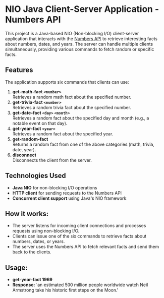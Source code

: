 # NIO Java Client-Server Application - Numbers API

This project is a Java-based NIO (Non-blocking I/O) client-server application that interacts with the [Numbers API](http://numbersapi.com/#batching) to retrieve interesting facts about numbers, dates, and years. The server can handle multiple clients simultaneously, providing various commands to fetch random or specific facts.

## Features

The application supports six commands that clients can use:

1. **get-math-fact `<number>`**  
   Retrieves a random math fact about the specified number.
2. **get-trivia-fact `<number>`**  
   Retrieves a random trivia fact about the specified number.
3. **get-date-fact `<day>` `<month>`**  
   Retrieves a random fact about the specified day and month (e.g., a notable event on that day).
4. **get-year-fact `<year>`**  
   Retrieves a random fact about the specified year.
5. **get-random-fact**  
   Returns a random fact from one of the above categories (math, trivia, date, year).
6. **disconnect**  
   Disconnects the client from the server.

## Technologies Used

- **Java NIO** for non-blocking I/O operations
- **HTTP client** for sending requests to the Numbers API
- **Concurrent client support** using Java's NIO framework

## How it works:

- The server listens for incoming client connections and processes requests using non-blocking I/O.
- Clients can issue one of the six commands to retrieve facts about numbers, dates, or years.
- The server uses the Numbers API to fetch relevant facts and send them back to the clients.

## Usage:

- **get-year-fact 1969**
- **Response:** 'an estimated 500 million people worldwide watch Neil Armstrong take his historic first steps on the Moon.'

